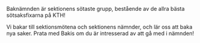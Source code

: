 Baknämnden är sektionens sötaste grupp, bestående av de allra bästa sötsaksfixarna på KTH! 

Vi bakar till sektionsmötena och sektionens nämnder, och lär oss att baka nya saker. Prata med Bakis om du är intresserad av att gå med i nämnden!
